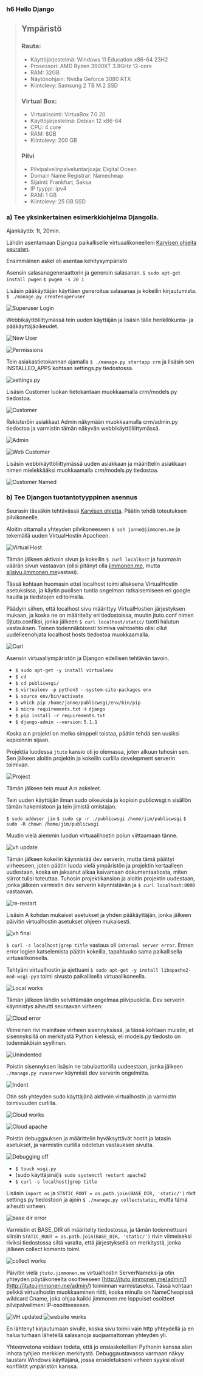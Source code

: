 ### h6 Hello Django

> ## Ympäristö
> ### Rauta: 
> - Käyttöjärjestelmä: Windows 11 Education x86-64 23H2
> - Prosessori: AMD Ryzen 3900XT 3.9GHz 12-core
> - RAM: 32GB
> - Näytönohjain: Nvidia Geforce 3080 RTX
> - Kiintolevy: Samsung 2 TB M.2 SSD
> ### Virtual Box:
> - Virtualisointi: VirtuaBox 7.0.20
> - Käyttöjärjestelmä: Debian 12 x86-64
> - CPU: 4 core
> - RAM: 8GB
> - Kiintolevy: 200 GB
> ### Pilvi
> - Pilvipalvelinpalveluntarjoaja: Digital Ocean
> - Domain Name Registrar: Namecheap
> - Sijainti: Frankfurt, Saksa
> - IP tyyppi: ipv4
> - RAM: 1 GB
> - Kiintolevy: 25 GB SSD

### a) Tee yksinkertainen esimerkkiohjelma Djangolla.

Ajankäyttö: 1t, 20min.

Lähdin asentamaan Djangoa paikalliselle virtuaalikoneelleni [Karvisen ohjeita seuraten](https://terokarvinen.com/2022/django-instant-crm-tutorial/).

Ensimmäinen askel oli asentaa kehitysympäristö

Asensin salasanageneraattorin ja generoin salasanan.
`$ sudo apt-get install pwgen`
`$ pwgen -s 20 1`

Lisäsin pääkäyttäjän käyttäen generoitua salasanaa ja kokeilin kirjautumista.
`$ ./manage.py createsuperuser`

![Superuser Login](h5_a5_superuser_login.png)

Webbikäyttöliittymässä tein uuden käyttäjän ja lisäsin tälle henkilökunta- ja pääkäyttäjäoikeudet.

![New User](h6_a6_new_user.png)

![Permissions](h6_a7_permissions.png)

Tein asiakastietokannan ajamalla `$ ./manage.py startapp crm` ja lisäsin sen INSTALLED_APPS kohtaan settings.py tiedostossa.

![settings.py](h6_a8_add_app.png)

Lisäsin Customer luokan tietokantaan muokkaamalla crm/models.py tiedostoa.

![Customer](h6_a9_database.png)

Rekisteröin asiakkaat Admin näkymään muokkaamalla crm/admin.py tiedostoa ja varmistin tämän näkyvän webbikäyttöliittymässä.

![Admin](h6_a10_register.png)

![Web Customer](h6_a11_web_customer.png)

Lisäsin webbikäyttöliittymässä uuden asiakkaan ja määrittelin asiakkaan nimen mielekkääksi muokkaamalla crm/models.py tiedostoa.

![Customer Named](h6_a12_customer_named.png)

### b) Tee Djangon tuotantotyyppinen asennus

Seurasin tässäkin tehtävässä [Karvisen ohjetta](https://terokarvinen.com/2022/deploy-django/).
Päätin tehdä toteutuksen pilvikoneelle.

Aloitin ottamalla yhteyden pilvikoneeseen `$ ssh janne@jimmonen.me` ja tekemällä uuden VirtualHostin Apacheen.

![Virtual Host](h6_b1_vh.png)

Tämän jälkeen aktivoin sivun ja kokeilin `$ curl localhost` ja huomasin väärän sivun vastaavan (olisi pitänyt olla [jimmonen.me](jimmonen.me), mutta [alisivu.jimmonen.me](alisivu.jimmonen.me)vastasi).

Tässä kohtaan huomasin ettei localhost toimi aliaksena VirtualHostin asetuksissa, ja käytin puolisen tuntia ongelman ratkaisemiseen eri google hauilla ja tiedstojen editoimalla.

Päädyin siihen, että localhost sivu määrittyy VirtualHostien järjestyksen mukaan, ja koska ne on määritelty eri tiedostoissa, muutin jtuto.conf nimen 0jtuto.confiksi, jonka jälkeen `$ curl localhost/static/` tuotti halutun vastauksen.
Toinen todennäköisesti toimiva vaihtoehto olisi ollut uudelleenohjata localhost hosts tiedostoa muokkaamalla.

![Curl](h6_b2_curl.png)

Asensin virtuaaliympäristön ja Djangon edellisen tehtävän tavoin.

- `$ sudo apt-get -y install virtualenv`
- `$ cd`
- `$ cd publicwsgi/`
- `$ virtualenv -p python3 --system-site-packages env`
- `$ source env/bin/activate`
- `$ which pip /home/janne/publicwsgi/env/bin/pip`
- `$ micro requirements.txt` -> `django`
- `$ pip install -r requirements.txt`
- `$ django-admin --version`: `5.1.1`

Koska a:n projekti on melko simppeli toistaa, päätin tehdä sen uusiksi kopioinnin sijaan.

Projektia luodessa `jtuto` kansio oli jo olemassa, joten alkuun tuhosin sen. Sen jälkeen aloitin projektin ja kokeilin curlilla develepment serverin toimivan.

![Project](h6_b3_project_start.png)

Tämän jälkeen tein muut A:n askeleet.

Tein uuden käyttäjän ilman sudo oikeuksia ja kopioin publicwsgi:n sisällön tämän hakemistoon ja tein jimistä omistajan.

`$ sudo adduser jim`
`$ sudo cp -r ./publicwsgi /home/jim/publicwsgi`
`$ sudo -R chown /home/jim/publicwsgi`

Muutin vielä aiemmin luodun virtuaalihostin polun viittaamaan tänne.

![vh update](h6_b4_vh_update.png)

Tämän jälkeen kokeilin käynnistää dev serverin, mutta tämä päättyi virheeseen, joten päätin luoda vielä ympäristön ja projektin kertaalleen uudestaan, koska en jaksanut alkaa kaivamaan dokumentaatiosta, miten siirrot tulisi toteuttaa.
Tuhosin projektikansion ja aloitin projektin uudestaan, jonka jälkeen varmistin dev serverin käynnistävän ja `$ curl localhost:8000` vastaavan.

![re-restart](h6_b5_rerestart.png)

Lisäsin A kohdan mukaiset asetukset ja yhden pääkäyttäjän, jonka jälkeen päivitin virtualhostin asetukset ohjeen mukaisesti.

![vh final](h6_b6_vh_final.png)

`$ curl -s localhost|grep title` vastaus oli `internal server error`. Ennen error logien katselemista päätin kokeilla, tapahtuuko sama paikallisella virtuaalikoneella.

Tehtyäni virtualhostin ja ajettuani `$ sudo apt-get -y install libapache2-mod-wsgi-py3` toimi sivusto paikallisella virtuaalikoneella.

![Local works](h6_b7_local_works.png)

Tämän jälkeen lähdin selvittämään ongelmaa pilvipuolella. Dev serverin käynnistys aiheutti seuraavan virheen:

![Cloud error](h6_b8_cloud_error.png)

Viimeinen rivi mainitsee virheen sisennyksissä, ja tässä kohtaan muistin, et sisennyksillä on merkitystä Python kielessä, eli models.py tiedosto on todennäköisin syyllinen.

![Unindented](h6_b9_unindented.png)

Poistin sisennyksen lisäsin ne tabulaattorilla uudeestaan, jonka jälkeen `./manage.py runserver` käynnisti dev serverin ongelmitta.

![Indent](h6_b10_unindented.png)

Otin ssh yhteyden sudo käyttäjänä aktivoin virtualhostin ja varmistin toimivuuden curlilla.

![Cloud works](h6_b11_cloud_works.png)

![Cloud apache](h6_b12_cloud_apache.png)

Poistin debuggauksen ja määrittelin hyväksyttävät hostit ja latasin asetukset, ja varmistin curlilla odotetun vastauksen sivulta.

![Debugging off](h6_b13_debug_off.png)

- `$ touch wsgi.py`
- (sudo käyttäjänä)`$ sudo systemctl restart apache2`
- `$ curl -s localhost|grep title`

Lisäsin `import os` ja `STATIC_ROOT = os.path.join(BASE_DIR, 'static/')` rivit settings.py tiedostoon ja ajoin `$ ./manage.py collectstatic`, mutta tämä aiheutti virheen.

![base dir error](h6_base_dir_error.png)

Varmistin et BASE_DIR oli määritelty tiedostossa, ja tämän todennettuani siirsin `STATIC_ROOT = os.path.join(BASE_DIR, 'static/')` rivin viimeiseksi riviksi tiedostossa siltä varalta, että järjestyksellä on merkitystä, jonka jälkeen collect komento toimi.

![collect works](h6_b16_collect_works.png)

Päivitin vielä `jtuto.jimmonen.me` virtualhostin ServerNameksi ja otin yhteyden pöytäkoneelta osoitteeseen [http://jtuto.jimmonen.me/admin/](http://jtuto.jimmonen.me/admin/) toiminnan varmistaseksi. Tässä kohtaan pelkkä virtualhostin muokkaaminen riitti, koska minulla on NameCheapissä wildcard Cname, joka ohjaa kaikki jimmonen.me loppuiset osoitteet pilvipalvelimeni IP-osoitteeseeen.

![VH updated](h6_b17_vh_updated.png)
![website works](h6_b18_website_works.png)

En lähtenyt kirjautumaan sivulle, koska sivu toimii vain http yhteydellä ja en halua turhaan lähetellä salasanoja suojaamattoman yhteyden yli.

Yhteenvetona voidaan todeta, että jo ensiaskeleillani Pythonin kanssa alan inhota tyhjien merkkien merkitystä. Debuggaustavassa varmaan näkyy taustani Windows käyttäjänä, jossa ensioletukseni virheen syyksi olivat konfliktit ympäristön kanssa.


